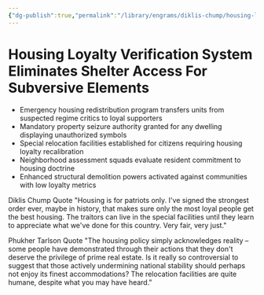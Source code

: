 ```yaml
---
{"dg-publish":true,"permalink":"/library/engrams/diklis-chump/housing-loyalty-verification-system-eliminates-shelter-access-for-subversive-elements/","tags":["DC/DOGE","DC/AS5"]}
---
```


# Housing Loyalty Verification System Eliminates Shelter Access For Subversive Elements

- Emergency housing redistribution program transfers units from suspected regime critics to loyal supporters
- Mandatory property seizure authority granted for any dwelling displaying unauthorized symbols
- Special relocation facilities established for citizens requiring housing loyalty recalibration
- Neighborhood assessment squads evaluate resident commitment to housing doctrine
- Enhanced structural demolition powers activated against communities with low loyalty metrics

Diklis Chump Quote "Housing is for patriots only. I've signed the strongest order ever, maybe in history, that makes sure only the most loyal people get the best housing. The traitors can live in the special facilities until they learn to appreciate what we've done for this country. Very fair, very just."

Phukher Tarlson Quote "The housing policy simply acknowledges reality – some people have demonstrated through their actions that they don't deserve the privilege of prime real estate. Is it really so controversial to suggest that those actively undermining national stability should perhaps not enjoy its finest accommodations? The relocation facilities are quite humane, despite what you may have heard."
